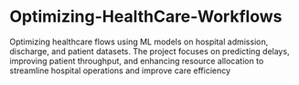# Optimizing-HealthCare-Workflows
Optimizing healthcare flows using ML models on hospital admission, discharge, and patient datasets. The project focuses on predicting delays, improving patient throughput, and enhancing resource allocation to streamline hospital operations and improve care efficiency

